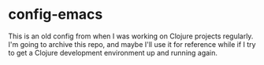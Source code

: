 # config-emacs

This is an old config from when I was working on Clojure projects regularly. I'm going to archive this repo, and maybe I'll use it for reference while if I try to get a Clojure development environment up and running again.
